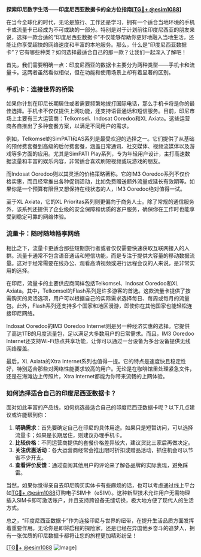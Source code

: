 **探索印尼数字生活——印度尼西亚数据卡的全方位指南[[TG💪+ @esim1088](https://t.me/s/esim1088)]**

在当今全球化的时代，无论是旅行、工作还是学习，拥有一个适合当地环境的手机卡或流量卡已经成为不可或缺的一部分。特别是对于计划前往印度尼西亚的朋友来说，选择一款合适的“印度尼西亚数据卡”不仅能够帮助你更好地融入当地生活，还能让你享受超快的网络速度和丰富的本地服务。那么，什么是“印度尼西亚数据卡”？它有哪些种类？如何选择最适合自己的那一款？让我们一起深入了解吧！

首先，我们需要明确一点：印度尼西亚的数据卡主要分为两种类型——手机卡和流量卡。这两者虽然看似相似，但在功能和使用场景上却有着显著的区别。

### **手机卡：连接世界的桥梁**

如果你计划在印尼长期居住或者需要频繁地拨打国际电话，那么手机卡将是你的最佳选择。手机卡不仅仅提供上网功能，还支持语音通话和短信服务。目前，印尼市场上主要有三大运营商：Telkomsel、Indosat Ooredoo和XL Axiata。这些运营商各自推出了多种套餐方案，以满足不同用户的需求。

例如，Telkomsel的SimPATI和AS系列是最受欢迎的选择之一。它们提供了从基础的预付费套餐到高级的后付费套餐，涵盖日常通讯、社交媒体、视频流媒体以及游戏等多方面的应用。尤其是SimPATI Play系列，专为年轻用户设计，主打高速数据流量和丰富的娱乐内容，非常适合喜欢刷短视频或玩游戏的朋友。

而Indosat Ooredoo则以其灵活的价格策略著称。它的IM3 Ooredoo系列不仅价格实惠，而且经常推出各种促销活动，比如免费赠送额外流量或延长有效期等。如果你是一个预算有限但又想保持在线状态的人，IM3 Ooredoo绝对值得一试。

至于XL Axiata，它的XL Prioritas系列则更偏向于商务人士。除了常规的通信服务外，该系列还提供了企业级的安全保障和优质的客户服务，确保你在工作时也能享受到稳定可靠的网络体验。

### **流量卡：随时随地畅享网络**

相比之下，流量卡更适合那些短期旅行者或者仅仅需要快速获取互联网接入的人群。流量卡通常不包含语音通话和短信功能，而是专注于提供大容量的移动数据流量。这对于经常需要在线办公、观看高清视频或进行远程会议的人来说，是非常实用的选择。

在印尼，流量卡的主要供应商同样包括Telkomsel、Indosat Ooredoo和XL Axiata。其中，Telkomsel的Flash系列是许多游客的首选。这款流量卡提供了按需购买的灵活选项，用户可以根据自己的实际需求选择每日、每周或每月的流量包。此外，Flash系列还支持多个国家和地区漫游，即使你在其他国家也能轻松连接印尼网络。

Indosat Ooredoo的IM3 Ooredoo Internet则是另一种经济实惠的选择。它提供了高达1TB的月度流量包，足以满足大多数用户的日常需求。而且，IM3 Ooredoo Internet还支持Wi-Fi热点共享功能，让你可以通过一台设备为多台设备提供无线网络覆盖。

最后，XL Axiata的Xtra Internet系列也值得一提。它的特点是速度快且稳定性好，特别适合那些对网络性能要求较高的用户。无论是在咖啡馆里处理紧急文件，还是在海滩边上传照片，Xtra Internet都能为你带来流畅的上网体验。

### **如何选择适合自己的印度尼西亚数据卡？**

面对如此丰富的产品线，如何挑选最适合自己的印度尼西亚数据卡呢？以下几点建议或许能帮到你：

1. **明确需求**：首先要确定自己在印尼的具体用途。如果只是短暂访问，可以选择流量卡；如果是长期居住，则建议办理手机卡。
2. **比较价格**：不同运营商提供的套餐价格差异较大，建议货比三家后再做决定。
3. **关注优惠活动**：各大运营商经常会推出限时折扣或赠品活动，抓住机会可以节省不少开支。
4. **查看评价反馈**：通过查阅其他用户的评论来了解各品牌的实际表现，避免踩雷。

当然，如果你觉得亲自去印尼购买实体卡有些麻烦的话，也可以考虑通过线上平台如[TG💪+ @esim1088](https://t.me/s/esim1088)订购电子SIM卡（eSIM）。这种新型技术允许用户无需物理插入SIM卡即可激活账户，并且支持跨设备无缝切换，极大地方便了现代人的生活方式。

总之，“印度尼西亚数据卡”作为连接印尼与世界的纽带，在提升生活品质方面发挥着重要作用。无论你是即将启程的探险家，还是已经在异国他乡奋斗的追梦人，拥有一张优质的印尼数据卡都将让您的旅程更加精彩纷呈！

[[TG💪+ @esim1088](https://t.me/s/esim1088) ![Image](https://i.postimg.cc/4NQfJmqS/Snipaste-2025-05-13-00-14-12.png)]